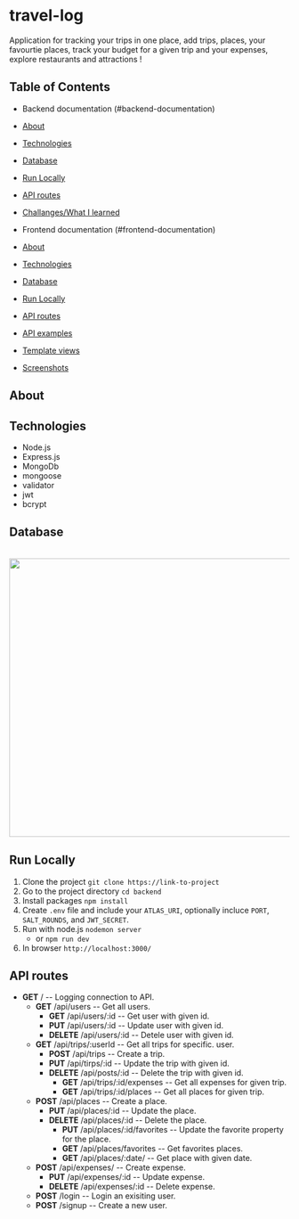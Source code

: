# travel-log

Application for tracking your trips in one place, add trips, places, your favourtie places, track your budget for a given trip and your expenses, explore restaurants and attractions !

## Table of Contents

- Backend documentation (#backend-documentation) 
- [About](#about) 
- [Technologies](#technologies) 
- [Database](#database) 
- [Run Locally](#run-locally) 
- [API routes](#API-routes) 
- [Challanges/What I learned](#challenges/what-I-learner)

- Frontend documentation (#frontend-documentation) 
- [About](#about) 
- [Technologies](#technologies) 
- [Database](#database) 
- [Run Locally](#run-locally) 
- [API routes](#API-routes) 
- [API examples](#API-examples) 
- [Template views](#template-views) 
- [Screenshots](#screenshots)

## About

## Technologies

- Node.js
- Express.js
- MongoDb
- mongoose
- validator
- jwt
- bcrypt

## Database

   <br>
      <img src="/public/images/database.png" width="700" height="500">

## Run Locally

1. Clone the project `git clone https://link-to-project`
2. Go to the project directory `cd backend`
3. Install packages `npm install`
4. Create `.env` file and include your `ATLAS_URI`, optionally incluce `PORT`, `SALT_ROUNDS`, and `JWT_SECRET`.
5. Run with node.js `nodemon server`
   - or `npm run dev`
6. In browser `http://localhost:3000/`

## API routes

- **GET** / -- Logging connection to API.
  - **GET** /api/users -- Get all users.
    - **GET** /api/users/:id -- Get user with given id.
    - **PUT** /api/users/:id -- Update user with given id.
    - **DELETE** /api/users/:id -- Detele user with given id.
  - **GET** /api/trips/:userId -- Get all trips for specific. user.
    - **POST** /api/trips -- Create a trip.
    - **PUT** /api/tirps/:id -- Update the trip with given id.
    - **DELETE** /api/posts/:id -- Delete the trip with given id.
      - **GET** /api/trips/:id/expenses -- Get all expenses for given trip.
      - **GET** /api/trips/:id/places -- Get all places for given trip.
  - **POST** /api/places -- Create a place.
    - **PUT** /api/places/:id -- Update the place.
    - **DELETE** /api/places/:id -- Delete the place.
      - **PUT** /api/places/:id/favorites -- Update the favorite property for the place.
      - **GET** /api/places/favorites -- Get favorites places.
      - **GET** /api/places/:date/ -- Get place with given date.
  - **POST** /api/expenses/ -- Create expense.
    - **PUT** /api/expenses/:id -- Update expense.
    - **DELETE** /api/expenses/:id -- Delete expense.
  - **POST** /login -- Login an exisiting user.
  - **POST** /signup -- Create a new user.

